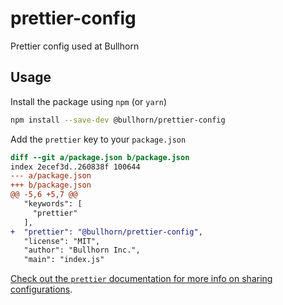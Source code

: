 # prettier-config

Prettier config used at Bullhorn

## Usage

Install the package using `npm` (or `yarn`)

```sh
npm install --save-dev @bullhorn/prettier-config
```

Add the `prettier` key to your `package.json`

```diff
diff --git a/package.json b/package.json
index 2ecef3d..260838f 100644
--- a/package.json
+++ b/package.json
@@ -5,6 +5,7 @@
   "keywords": [
     "prettier"
   ],
+  "prettier": "@bullhorn/prettier-config",
   "license": "MIT",
   "author": "Bullhorn Inc.",
   "main": "index.js"
```

[Check out the `prettier` documentation for more info on sharing configurations](https://prettier.io/docs/en/configuration.html#sharing-configurations).
